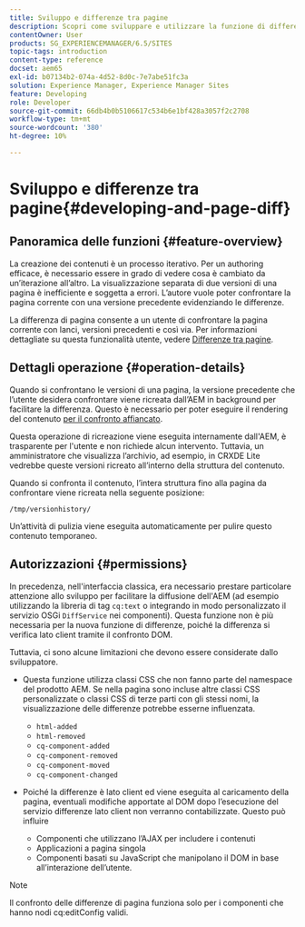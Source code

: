```yaml
---
title: Sviluppo e differenze tra pagine
description: Scopri come sviluppare e utilizzare la funzione di differenze tra pagine in Adobe Experience Manager.
contentOwner: User
products: SG_EXPERIENCEMANAGER/6.5/SITES
topic-tags: introduction
content-type: reference
docset: aem65
exl-id: b07134b2-074a-4d52-8d0c-7e7abe51fc3a
solution: Experience Manager, Experience Manager Sites
feature: Developing
role: Developer
source-git-commit: 66db4b0b5106617c534b6e1bf428a3057f2c2708
workflow-type: tm+mt
source-wordcount: '380'
ht-degree: 10%

---
```


# Sviluppo e differenze tra pagine{#developing-and-page-diff}

## Panoramica delle funzioni {#feature-overview}

La creazione dei contenuti è un processo iterativo. Per un authoring efficace, è necessario essere in grado di vedere cosa è cambiato da un’iterazione all’altro. La visualizzazione separata di due versioni di una pagina è inefficiente e soggetta a errori. L’autore vuole poter confrontare la pagina corrente con una versione precedente evidenziando le differenze.

La differenza di pagina consente a un utente di confrontare la pagina corrente con lanci, versioni precedenti e così via. Per informazioni dettagliate su questa funzionalità utente, vedere [Differenze tra pagine](/help/sites-authoring/page-diff.md).

## Dettagli operazione {#operation-details}

Quando si confrontano le versioni di una pagina, la versione precedente che l’utente desidera confrontare viene ricreata dall’AEM in background per facilitare la differenza. Questo è necessario per poter eseguire il rendering del contenuto [per il confronto affiancato](/help/sites-developing/pagediff.md#operation-details).

Questa operazione di ricreazione viene eseguita internamente dall&#39;AEM, è trasparente per l&#39;utente e non richiede alcun intervento. Tuttavia, un amministratore che visualizza l’archivio, ad esempio, in CRXDE Lite vedrebbe queste versioni ricreato all’interno della struttura del contenuto.

Quando si confronta il contenuto, l’intera struttura fino alla pagina da confrontare viene ricreata nella seguente posizione:

`/tmp/versionhistory/`

Un’attività di pulizia viene eseguita automaticamente per pulire questo contenuto temporaneo.

## Autorizzazioni {#permissions}

In precedenza, nell&#39;interfaccia classica, era necessario prestare particolare attenzione allo sviluppo per facilitare la diffusione dell&#39;AEM (ad esempio utilizzando la libreria di tag `cq:text` o integrando in modo personalizzato il servizio OSGi `DiffService` nei componenti). Questa funzione non è più necessaria per la nuova funzione di differenze, poiché la differenza si verifica lato client tramite il confronto DOM.

Tuttavia, ci sono alcune limitazioni che devono essere considerate dallo sviluppatore.

* Questa funzione utilizza classi CSS che non fanno parte del namespace del prodotto AEM. Se nella pagina sono incluse altre classi CSS personalizzate o classi CSS di terze parti con gli stessi nomi, la visualizzazione delle differenze potrebbe esserne influenzata.

   * `html-added`
   * `html-removed`
   * `cq-component-added`
   * `cq-component-removed`
   * `cq-component-moved`
   * `cq-component-changed`

* Poiché la differenze è lato client ed viene eseguita al caricamento della pagina, eventuali modifiche apportate al DOM dopo l’esecuzione del servizio differenze lato client non verranno contabilizzate. Questo può influire

   * Componenti che utilizzano l’AJAX per includere i contenuti
   * Applicazioni a pagina singola
   * Componenti basati su JavaScript che manipolano il DOM in base all’interazione dell’utente.

>[!NOTE]
>
>Il confronto delle differenze di pagina funziona solo per i componenti che hanno nodi cq:editConfig validi.
